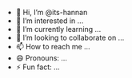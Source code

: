 - 👋 Hi, I’m @its-hannan
- 👀 I’m interested in ...
- 🌱 I’m currently learning ...
- 💞️ I’m looking to collaborate on ...
- 📫 How to reach me ...
- 😄 Pronouns: ...
- ⚡ Fun fact: ...

<!---
its-hannan/its-hannan is a ✨ special ✨ repository because its `README.md` (this file) appears on your GitHub profile.
You can click the Preview link to take a look at your changes.
--->
